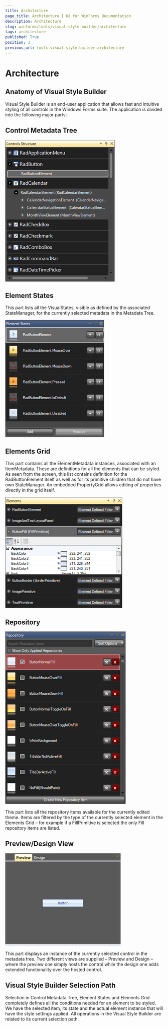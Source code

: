 ```yaml
---
title: Architecture
page_title: Architecture | UI for WinForms Documentation
description: Architecture
slug: winforms/tools/visual-style-builder/architecture
tags: architecture
published: True
position: 3
previous_url: tools-visual-style-builder-architecture
---
```


# Architecture

## Anatomy of Visual Style Builder

Visual Style Builder is an end-user application that allows fast and intuitive styling of all controls in the Windows Forms suite. The application is divided into the following major parts:

## Control Metadata Tree

![tools-visual-style-builder-architecture 001](images/tools-visual-style-builder-architecture001.png)

## Element States

This part lists all the VisualStates, visible as defined by the associated
StateManager, for the currently selected metadata in the Metadata Tree.

![tools-visual-style-builder-architecture 002](images/tools-visual-style-builder-architecture002.png)

## Elements Grid

This part contains all the ElementMetadata instances, associated with an
ItemMetadata. These are definitions for all the elements that can be styled. As
seen from the screen, this list contains definition for the RadButtonElement
itself as well as for its primitive children that do not have own StateManager.
An embedded PropertyGrid allows editing of properties directly in the grid
itself.

![tools-visual-style-builder-architecture 003](images/tools-visual-style-builder-architecture003.png)

## Repository

![tools-visual-style-builder-architecture 004](images/tools-visual-style-builder-architecture004.png)

This part lists all the repository items available for the currently edited
theme. Items are filtered by the type of the currently selected element in the
Elements Grid – for example if a FillPrimitive is selected the only Fill
repository items are listed.

## Preview/Design View

![tools-visual-style-builder-architecture 005](images/tools-visual-style-builder-architecture005.png)

This part displays an instance of the currently selected control in the
metadata tree. Two different views are supplied – Preview and Design – where
the preview one simply hosts the control while the design one adds extended
functionality over the hosted control.

## Visual Style Builder Selection Path

Selection in Control Metadata Tree, Element States and Elements Grid
completely defines all the conditions needed for an element to be styled. We
have the selected item, its state and the actual element instance that will
have the style settings applied. All operations in the Visual Style Builder are related to its current selection path.
